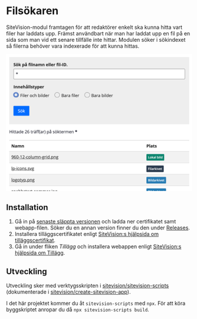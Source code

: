 # Filsökaren

SiteVision-modul framtagen för att redaktörer enkelt ska kunna hitta vart filer har laddats upp. Främst användbart när man har laddat upp en fil på en sida som man vid ett senare tillfälle inte hittar. Modulen söker i sökindexet så filerna behöver vara indexerade för att kunna hittas.

![Exempel](docs/example.png "Exempel")

## Installation

1. Gå in på [senaste släppta versionen][latest-release] och ladda ner certifikatet samt webapp-filen. Söker du en annan version finner du den under [Releases][releases].
2. Installera tilläggscertifikatet enligt [SiteVision:s hjälpsida om tilläggscertifikat][sitevision-help-addon-certificate].
3. Gå in under fliken *Tillägg* och installera webappen enligt [SiteVision:s hjälpsida om Tillägg][sitevision-help-addons].

## Utveckling

Utveckling sker med verktygsskripten i [sitevision/sitevision-scripts][sitevision-scripts] (dokumenterade i [sitevision/create-sitevision-app][create-sitevision-app]).

I det här projektet kommer du åt `sitevision-scripts` med `npx`. För att köra byggskriptet anropar du då `npx sitevision-scripts build`.

[releases]: https://github.com/hampusn/file-finder/releases
[latest-release]: https://github.com/hampusn/file-finder/releases/latest
[sitevision-help-addon-certificate]: https://help.sitevision.se/12706341.html
[sitevision-help-addons]: https://help.sitevision.se/12705868.html
[sitevision-scripts]: https://github.com/sitevision/sitevision-scripts
[create-sitevision-app]: https://github.com/sitevision/create-sitevision-app
